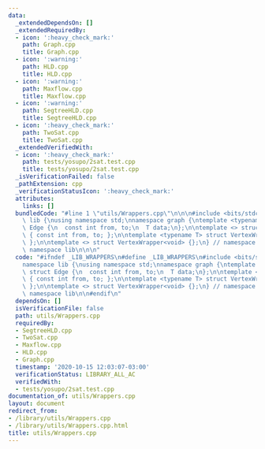 ```yaml
---
data:
  _extendedDependsOn: []
  _extendedRequiredBy:
  - icon: ':heavy_check_mark:'
    path: Graph.cpp
    title: Graph.cpp
  - icon: ':warning:'
    path: HLD.cpp
    title: HLD.cpp
  - icon: ':warning:'
    path: Maxflow.cpp
    title: Maxflow.cpp
  - icon: ':warning:'
    path: SegtreeHLD.cpp
    title: SegtreeHLD.cpp
  - icon: ':heavy_check_mark:'
    path: TwoSat.cpp
    title: TwoSat.cpp
  _extendedVerifiedWith:
  - icon: ':heavy_check_mark:'
    path: tests/yosupo/2sat.test.cpp
    title: tests/yosupo/2sat.test.cpp
  _isVerificationFailed: false
  _pathExtension: cpp
  _verificationStatusIcon: ':heavy_check_mark:'
  attributes:
    links: []
  bundledCode: "#line 1 \"utils/Wrappers.cpp\"\n\n\n#include <bits/stdc++.h>\n\nnamespace\
    \ lib {\nusing namespace std;\nnamespace graph {\ntemplate <typename T> struct\
    \ Edge {\n  const int from, to;\n  T data;\n};\n\ntemplate <> struct Edge<void>\
    \ { const int from, to; };\n\ntemplate <typename T> struct VertexWrapper { T data;\
    \ };\n\ntemplate <> struct VertexWrapper<void> {};\n} // namespace graph\n} //\
    \ namespace lib\n\n\n"
  code: "#ifndef _LIB_WRAPPERS\n#define _LIB_WRAPPERS\n#include <bits/stdc++.h>\n\n\
    namespace lib {\nusing namespace std;\nnamespace graph {\ntemplate <typename T>\
    \ struct Edge {\n  const int from, to;\n  T data;\n};\n\ntemplate <> struct Edge<void>\
    \ { const int from, to; };\n\ntemplate <typename T> struct VertexWrapper { T data;\
    \ };\n\ntemplate <> struct VertexWrapper<void> {};\n} // namespace graph\n} //\
    \ namespace lib\n\n#endif\n"
  dependsOn: []
  isVerificationFile: false
  path: utils/Wrappers.cpp
  requiredBy:
  - SegtreeHLD.cpp
  - TwoSat.cpp
  - Maxflow.cpp
  - HLD.cpp
  - Graph.cpp
  timestamp: '2020-10-15 12:03:07-03:00'
  verificationStatus: LIBRARY_ALL_AC
  verifiedWith:
  - tests/yosupo/2sat.test.cpp
documentation_of: utils/Wrappers.cpp
layout: document
redirect_from:
- /library/utils/Wrappers.cpp
- /library/utils/Wrappers.cpp.html
title: utils/Wrappers.cpp
---
```


